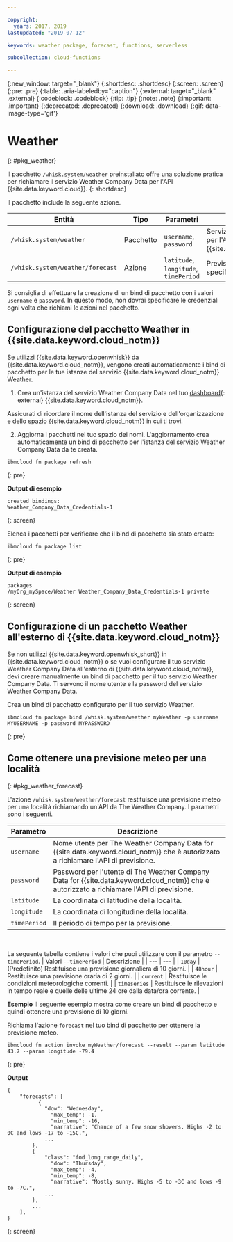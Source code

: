 ```yaml
---

copyright:
  years: 2017, 2019
lastupdated: "2019-07-12"

keywords: weather package, forecast, functions, serverless

subcollection: cloud-functions

---
```


{:new_window: target="_blank"}
{:shortdesc: .shortdesc}
{:screen: .screen}
{:pre: .pre}
{:table: .aria-labeledby="caption"}
{:external: target="_blank" .external}
{:codeblock: .codeblock}
{:tip: .tip}
{:note: .note}
{:important: .important}
{:deprecated: .deprecated}
{:download: .download}
{:gif: data-image-type='gif'}


# Weather
{: #pkg_weather}

Il pacchetto `/whisk.system/weather` preinstallato offre una soluzione pratica per richiamare il servizio Weather Company Data per l'API {{site.data.keyword.cloud}}.
{: shortdesc}

Il pacchetto include la seguente azione.

| Entità | Tipo | Parametri | Descrizione |
| --- | --- | --- | --- |
| `/whisk.system/weather` | Pacchetto | `username`, `password` | Servizi di Weather Company Data per l'API {{site.data.keyword.cloud_notm}}.  |
| `/whisk.system/weather/forecast` | Azione | `latitude`, `longitude`, `timePeriod` | Previsione per il periodo di tempo specificato. |

Si consiglia di effettuare la creazione di un bind di pacchetto con i valori `username` e `password`. In questo modo, non dovrai specificare le credenziali ogni volta che richiami le azioni nel pacchetto.

## Configurazione del pacchetto Weather in {{site.data.keyword.cloud_notm}}

Se utilizzi {{site.data.keyword.openwhisk}} da {{site.data.keyword.cloud_notm}}, vengono creati automaticamente i bind di pacchetto per le tue istanze del servizio {{site.data.keyword.cloud_notm}} Weather.

1. Crea un'istanza del servizio Weather Company Data nel tuo [dashboard](https://cloud.ibm.com){: external} {{site.data.keyword.cloud_notm}}.

  Assicurati di ricordare il nome dell'istanza del servizio e dell'organizzazione e dello spazio {{site.data.keyword.cloud_notm}} in cui ti trovi.

2. Aggiorna i pacchetti nel tuo spazio dei nomi. L'aggiornamento crea automaticamente un bind di pacchetto per l'istanza del servizio Weather Company Data da te creata.
  ```
  ibmcloud fn package refresh
  ```
  {: pre}

  **Output di esempio**
  ```
  created bindings:
  Weather_Company_Data_Credentials-1
  ```
  {: screen}

  Elenca i pacchetti per verificare che il bind di pacchetto sia stato creato:
  ```
  ibmcloud fn package list
  ```
  {: pre}

  **Output di esempio**
  ```
  packages
  /myOrg_mySpace/Weather Weather_Company_Data_Credentials-1 private
  ```
  {: screen}

## Configurazione di un pacchetto Weather all'esterno di {{site.data.keyword.cloud_notm}}

Se non utilizzi {{site.data.keyword.openwhisk_short}} in {{site.data.keyword.cloud_notm}} o se vuoi configurare il tuo servizio Weather Company Data all'esterno di {{site.data.keyword.cloud_notm}}, devi creare manualmente un bind di pacchetto per il tuo servizio Weather Company Data. Ti servono il nome utente e la password del servizio Weather Company Data.

Crea un bind di pacchetto configurato per il tuo servizio Weather.
```
ibmcloud fn package bind /whisk.system/weather myWeather -p username MYUSERNAME -p password MYPASSWORD
```
{: pre}

## Come ottenere una previsione meteo per una località
{: #pkg_weather_forecast}

L'azione `/whisk.system/weather/forecast` restituisce una previsione meteo per una località richiamando un'API da The Weather Company. I parametri sono i seguenti.

| Parametro | Descrizione |
| --- | --- |
| `username` | Nome utente per The Weather Company Data for {{site.data.keyword.cloud_notm}} che è autorizzato a richiamare l'API di previsione. |
| `password` | Password per l'utente di The Weather Company Data for {{site.data.keyword.cloud_notm}} che è autorizzato a richiamare l'API di previsione. |
| `latitude` | La coordinata di latitudine della località. |
| `longitude` | La coordinata di longitudine della località. |
| `timePeriod` | Il periodo di tempo per la previsione. |
</br>

La seguente tabella contiene i valori che puoi utilizzare con il parametro `--timePeriod`.
| Valori `--timePeriod` | Descrizione |
| --- | --- |
| `10day` | (Predefinito) Restituisce una previsione giornaliera di 10 giorni. |
| `48hour` | Restituisce una previsione oraria di 2 giorni. |
| `current` | Restituisce le condizioni meteorologiche correnti. |
| `timeseries` | Restituisce le rilevazioni in tempo reale e quelle delle ultime 24 ore dalla data/ora corrente. |


**Esempio**
Il seguente esempio mostra come creare un bind di pacchetto e quindi ottenere una previsione di 10 giorni.

Richiama l'azione `forecast` nel tuo bind di pacchetto per ottenere la previsione meteo.
```
ibmcloud fn action invoke myWeather/forecast --result --param latitude 43.7 --param longitude -79.4
```
{: pre}

**Output**
```
{
    "forecasts": [
          {
            "dow": "Wednesday",
              "max_temp": -1,
              "min_temp": -16,
              "narrative": "Chance of a few snow showers. Highs -2 to 0C and lows -17 to -15C.",
            ...
        },
        {
            "class": "fod_long_range_daily",
              "dow": "Thursday",
              "max_temp": -4,
              "min_temp": -8,
              "narrative": "Mostly sunny. Highs -5 to -3C and lows -9 to -7C.",
            ...
        },
        ...
    ],
}
```
{: screen}


